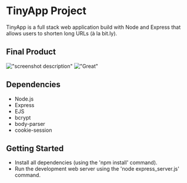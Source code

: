 # TinyApp Project

TinyApp is a full stack web application build with Node and Express that allows users to shorten long URLs (à la bit.ly).

## Final Product

!["screenshot description"](#)
!["Great"](#)

## Dependencies

- Node.js
- Express
- EJS
- bcrypt
- body-parser
- cookie-session

## Getting Started

- Install all dependencies (using the 'npm install' command).
- Run the development web server using the 'node express_server.js' command.